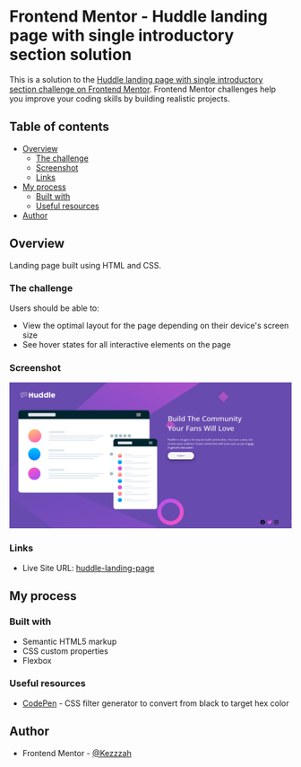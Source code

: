 # Frontend Mentor - Huddle landing page with single introductory section solution

This is a solution to the [Huddle landing page with single introductory section challenge on Frontend Mentor](https://www.frontendmentor.io/challenges/huddle-landing-page-with-a-single-introductory-section-B_2Wvxgi0). Frontend Mentor challenges help you improve your coding skills by building realistic projects. 

## Table of contents

- [Overview](#overview)
  - [The challenge](#the-challenge)
  - [Screenshot](#screenshot)
  - [Links](#links)
- [My process](#my-process)
  - [Built with](#built-with)
  - [Useful resources](#useful-resources)
- [Author](#author)


## Overview

Landing page built using HTML and CSS.

### The challenge

Users should be able to:

- View the optimal layout for the page depending on their device's screen size
- See hover states for all interactive elements on the page

### Screenshot

![](./screenshot.png)


### Links

- Live Site URL: [huddle-landing-page]((https://kezzzah.github.io/huddle-landing-page/))

## My process

### Built with

- Semantic HTML5 markup
- CSS custom properties
- Flexbox


### Useful resources

- [CodePen](https://codepen.io/sosuke/pen/Pjoqqp) - CSS filter generator to convert from black to target hex color


## Author

- Frontend Mentor - [@Kezzzah](https://www.frontendmentor.io/profile/Kezzzah)


